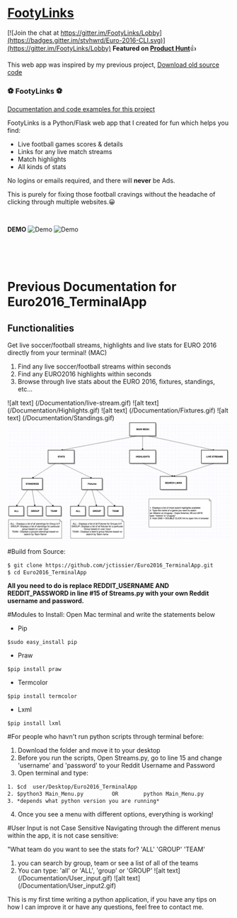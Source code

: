 # [FootyLinks](http://footylinks.herokuapp.com/live)

[![Join the chat at https://gitter.im/FootyLinks/Lobby](https://badges.gitter.im/stvhwrd/Euro-2016-CLI.svg)](https://gitter.im/FootyLinks/Lobby)
**Featured on [Product Hunt](https://www.producthunt.com/tech/euro-2016-on-mac-terminal)**:thumbsup:

This web app was inspired by my previous project, [Download old source code](https://github.com/jctissier/Football-CLI)

### :soccer: FootyLinks :soccer: ###
[Documentation and code examples for this project](http://bit.ly/2jdn8sF)

FootyLinks is a Python/Flask web app that I created for fun which helps you find:

* Live football games scores & details
* Links for any live match streams
* Match highlights
* All kinds of stats


No logins or emails required, and there will **never** be Ads. 

This is purely for fixing those football cravings without the headache of clicking through multiple websites.😀

<br/>


**DEMO**
![Demo](/Documentation/livestreams.gif)
![Demo](/Documentation/highlights_stream.gif)



<br/><br/><br/>

# Previous Documentation for Euro2016_TerminalApp
## Functionalities
Get live soccer/football streams, highlights and live stats for EURO 2016 directly from your terminal! (MAC)
  1. Find any live soccer/football streams within seconds
  2. Find any EURO2016 highlights within seconds
  3. Browse through live stats about the EURO 2016, fixtures, standings, etc...

![alt text] (/Documentation/live-stream.gif) 
![alt text] (/Documentation/Highlights.gif) 
![alt text] (/Documentation/Fixtures.gif)
![alt text] (/Documentation/Standings.gif)
![alt text](/Documentation/Program%20Directory.png)

#Build from Source:
```
$ git clone https://github.com/jctissier/Euro2016_TerminalApp.git
$ cd Euro2016_TerminalApp
```
**All you need to do is replace REDDIT_USERNAME AND REDDIT_PASSWORD in line #15 of Streams.py with your own Reddit username and password.** 

#Modules to Install:
Open Mac terminal and write the statements below
  - Pip
```
$sudo easy_install pip
```
  - Praw
```
$pip install praw
```
  - Termcolor
```
$pip install termcolor
```
  - Lxml
```
$pip install lxml
```
  
#For people who havn't run python scripts through terminal before:
  1. Download the folder and move it to your desktop
  2. Before you run the scripts, Open Streams.py, go to line 15 and change 'username' and 'password' to your Reddit Username and Password
  3. Open terminal and type: 

    1. $cd  user/Desktop/Euro2016_TerminalApp
    2. $python3 Main_Menu.py         OR        python Main_Menu.py     
    3. *depends what python version you are running*
      
  4. Once you see a menu with different options, everything is working!

#User Input is not Case Sensitive
Navigating through the different menus within the app, it is not case sensitive:

"What team do you want to see the stats for? 'ALL' 'GROUP' 'TEAM'       
  1. you can search by group, team or see a list of all of the teams
  2. You can type: 'all' or 'ALL', 'group' or 'GROUP' 
![alt text] (/Documentation/User_input.gif)
![alt text] (/Documentation/User_input2.gif)


This is my first time writing a python application, if you have any tips on how I can improve it or have any questions, feel free to contact me.
  

